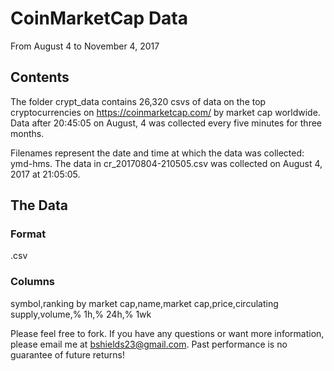 CoinMarketCap Data
=====================================

From August 4 to November 4, 2017

Contents
----------------

The folder crypt_data contains 26,320 csvs of data on the top cryptocurrencies on https://coinmarketcap.com/ by market cap worldwide. Data after 20:45:05 on August, 4 was collected every five minutes for three months.

Filenames represent the date and time at which the data was collected: ymd-hms. The data in cr_20170804-210505.csv was collected on August 4, 2017 at 21:05:05.

The Data
-------

### Format

.csv

### Columns

symbol,ranking by market cap,name,market cap,price,circulating supply,volume,% 1h,% 24h,% 1wk



Please feel free to fork. If you have any questions or want more information, please email me at bshields23@gmail.com. Past performance is no guarantee of future returns!

